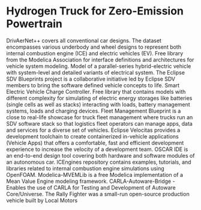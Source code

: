 # Hydrogen Truck for Zero-Emission Powertrain

DrivAerNet++ covers all conventional car designs. The dataset encompasses various underbody and wheel designs to represent both internal combustion engine (ICE) and electric vehicles (EV). Free library from the Modelica Association for interface definitions and architectures for vehicle system modeling. Model of a parallel-series hybrid-electric vehicle with system-level and detailed variants of electrical system. The Eclipse SDV Blueprints project is a collaborative initiative led by Eclipse SDV members to bring the software defined vehicle concepts to life. Smart Electric Vehicle Charge Controller. Free library that contains models with different complexity for simulating of electric energy storages like batteries (single cells as well as stacks) interacting with loads, battery management systems, loads and charging devices. Fleet Management Blueprint is a close to real-life showcase for truck fleet management where trucks run an SDV software stack so that logistics fleet operators can manage apps, data and services for a diverse set of vehicles. Eclipse Velocitas provides a development toolchain to create containerized in-vehicle applications (Vehicle Apps) that offers a comfortable, fast and efficient development experience to increase the velocity of a development team. OSCAR IDE is an end-to-end design tool covering both hardware and software modules of an autonomous car. ICEngines repository contains examples, tutorials, and libraries related to internal combustion engine simulations using OpenFOAM. Modelica-MVEMLib is a free Modelica implementation of a Mean Value Engine modeling framework. CARLA-Autoware-Bridge - Enables the use of CARLA for Testing and Development of Autoware Core/Universe. The Rally Fighter was a small-run open-source production vehicle built by Local Motors